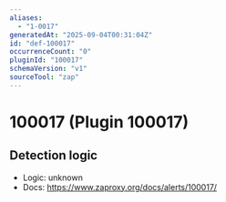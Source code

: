 ```yaml
---
aliases:
  - "1-0017"
generatedAt: "2025-09-04T00:31:04Z"
id: "def-100017"
occurrenceCount: "0"
pluginId: "100017"
schemaVersion: "v1"
sourceTool: "zap"
---
```


# 100017 (Plugin 100017)

## Detection logic

- Logic: unknown
- Docs: https://www.zaproxy.org/docs/alerts/100017/

